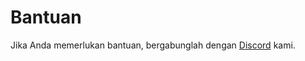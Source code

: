 # Bantuan

Jika Anda memerlukan bantuan, bergabunglah dengan [Discord](https://discord.gg/soupfinance) kami.
